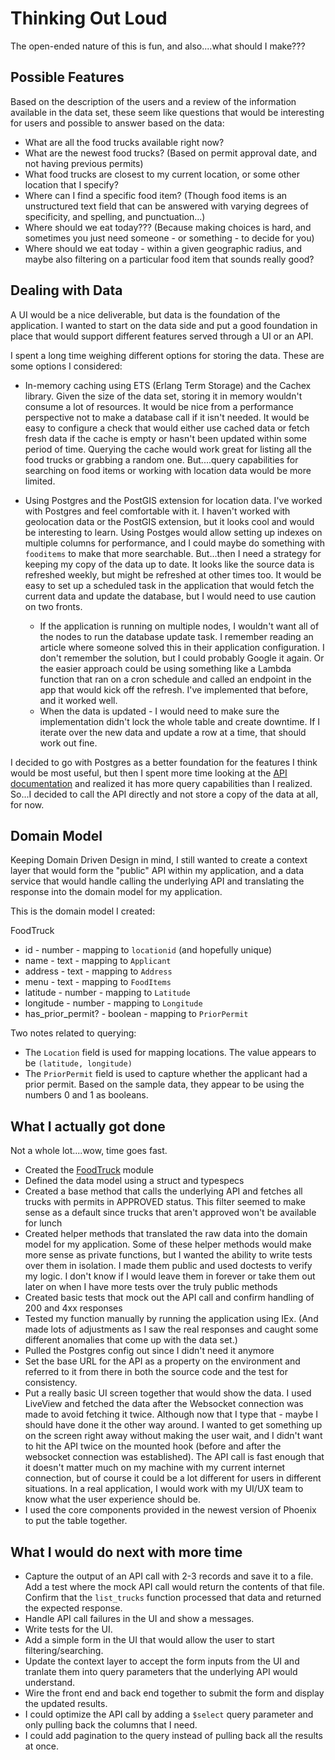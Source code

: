 # Thinking Out Loud

The open-ended nature of this is fun, and also....what should I make???

## Possible Features

Based on the description of the users and a review of the information available in the data set, these seem like questions that would be interesting for users and possible to answer based on the data:

* What are all the food trucks available right now?
* What are the newest food trucks?  (Based on permit approval date, and not having previous permits)
* What food trucks are closest to my current location, or some other location that I specify?
* Where can I find a specific food item?  (Though food items is an unstructured text field that can be answered with varying degrees of specificity, and spelling, and punctuation...)
* Where should we eat today??? (Because making choices is hard, and sometimes you just need someone - or something - to decide for you)
* Where should we eat today - within a given geographic radius, and maybe also filtering on a particular food item that sounds really good?

## Dealing with Data

A UI would be a nice deliverable, but data is the foundation of the application.  I wanted to start on the data side and put a good foundation in place that would support different features served through a UI or an API.

I spent a long time weighing different options for storing the data.  These are some options I considered:

* In-memory caching using ETS (Erlang Term Storage) and the Cachex library.  Given the size of the data set, storing it in memory wouldn't consume a lot of resources.  It would be nice from a performance perspective not to make a database call if it isn't needed.  It would be easy to configure a check that would either use cached data or fetch fresh data if the cache is empty or hasn't been updated within some period of time.  Querying the cache would work great for listing all the food trucks or grabbing a random one.  But....query capabilities for searching on food items or working with location data would be more limited.

* Using Postgres and the PostGIS extension for location data.  I've worked with Postgres and feel comfortable with it.  I haven't worked with geolocation data or the PostGIS extension, but it looks cool and would be interesting to learn.  Using Postges would allow setting up indexes on multiple columns for performance, and I could maybe do something with `fooditems` to make that more searchable. But...then I need a strategy for keeping my copy of the data up to date.  It looks like the source data is refreshed weekly, but might be refreshed at other times too.  It would be easy to set up a scheduled task in the application that would fetch the current data and update the database, but I would need to use caution on two fronts.  
  * If the application is running on multiple nodes, I wouldn't want all of the nodes to run the database update task.  I remember reading an article where someone solved this in their application configuration.  I don't remember the solution, but I could probably Google it again.  Or the easier approach could be using something like a Lambda function that ran on a cron schedule and called an endpoint in the app that would kick off the refresh.  I've implemented that before, and it worked well.
  * When the data is updated - I would need to make sure the implementation didn't lock the whole table and create downtime.  If I iterate over the new data and update a row at a time, that should work out fine.

I decided to go with Postgres as a better foundation for the features I think would be most useful, but then I spent more time looking at the [API documentation](https://dev.socrata.com/foundry/data.sfgov.org/rqzj-sfat) and realized it has more query capabilities than I realized.  So...I decided to call the API directly and not store a copy of the data at all, for now.

## Domain Model

Keeping Domain Driven Design in mind, I still wanted to create a context layer that would form the "public" API within my application, and a data service that would handle calling the underlying API and translating the response into the domain model for my application.

This is the domain model I created:

FoodTruck

* id - number -  mapping to `locationid` (and hopefully unique)
* name - text -  mapping to `Applicant`
* address - text - mapping to `Address`
* menu - text - mapping to `FoodItems`
* latitude - number - mapping to `Latitude`
* longitude - number - mapping to `Longitude`
* has_prior_permit? - boolean - mapping to `PriorPermit`

Two notes related to querying:

* The `Location` field is used for mapping locations.  The value appears to be `(latitude, longitude)`
* The `PriorPermit` field is used to capture whether the applicant had a prior permit.  Based on the sample data, they appear to be using the numbers 0 and 1 as booleans.

## What I actually got done

Not a whole lot....wow, time goes fast.  

* Created the [FoodTruck](../lib/food_truck/food_truck.ex) module
* Defined the data model using a struct and typespecs
* Created a base method that calls the underlying API and fetches all trucks with permits in APPROVED status.  This filter seemed to make sense as a default since trucks that aren't approved won't be available for lunch
* Created helper methods that translated the raw data into the domain model for my application.  Some of these helper methods would make more sense as private functions, but I wanted the ability to write tests over them in isolation.  I made them public and used doctests to verify my logic.  I don't know if I would leave them in forever or take them out later on when I have more tests over the truly public methods
* Created basic tests that mock out the API call and confirm handling of 200 and 4xx responses
* Tested my function manually by running the application using IEx.  (And made lots of adjustments as I saw the real responses and caught some different anomalies that come up with the data set.)
* Pulled the Postgres config out since I didn't need it anymore
* Set the base URL for the API as a property on the environment and referred to it from there in both the source code and the test for consistency.
* Put a really basic UI screen together that would show the data.  I used LiveView and fetched the data after the Websocket connection was made to avoid fetching it twice.  Although now that I type that - maybe I should have done it the other way around.  I wanted to get something up on the screen right away without making the user wait, and I didn't want to hit the API twice on the mounted hook (before and after the websocket connection was established).  The API call is fast enough that it doesn't matter much on my machine with my current internet connection, but of course it could be a lot different for users in different situations.  In a real application, I would work with my UI/UX team to know what the user experience should be.
* I used the core components provided in the newest version of Phoenix to put the table together.  


## What I would do next with more time

* Capture the output of an API call with 2-3 records and save it to a file.  Add a test where the mock API call would return the contents of that file.  Confirm that the `list_trucks` function processed that data and returned the expected response.
* Handle API call failures in the UI and show a messages.
* Write tests for the UI.
* Add a simple form in the UI that would allow the user to start filtering/searching.
* Update the context layer to accept the form inputs from the UI and tranlate them into query parameters that the underlying API would understand.
* Wire the front end and back end together to submit the form and display the updated results.
* I could optimize the API call by adding a `$select` query parameter and only pulling back the columns that I need.
* I could add pagination to the query instead of pulling back all the results at once.  
